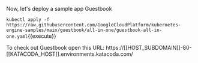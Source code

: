 Now, let's deploy a sample app Guestbook

`kubectl apply -f https://raw.githubusercontent.com/GoogleCloudPlatform/kubernetes-engine-samples/main/guestbook/all-in-one/guestbook-all-in-one.yaml`{{execute}}

To check out Guestbook open this URL: https://[[HOST_SUBDOMAIN]]-80-[[KATACODA_HOST]].environments.katacoda.com/
